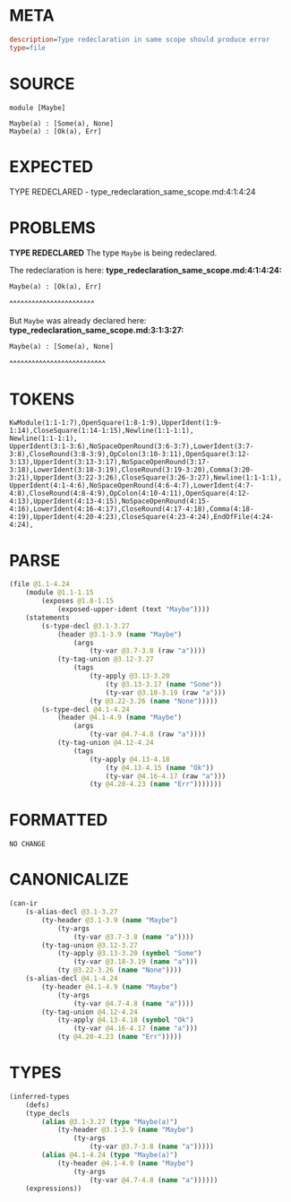 # META
~~~ini
description=Type redeclaration in same scope should produce error
type=file
~~~
# SOURCE
~~~roc
module [Maybe]

Maybe(a) : [Some(a), None]
Maybe(a) : [Ok(a), Err]
~~~
# EXPECTED
TYPE REDECLARED - type_redeclaration_same_scope.md:4:1:4:24
# PROBLEMS
**TYPE REDECLARED**
The type ``Maybe`` is being redeclared.

The redeclaration is here:
**type_redeclaration_same_scope.md:4:1:4:24:**
```roc
Maybe(a) : [Ok(a), Err]
```
^^^^^^^^^^^^^^^^^^^^^^^

But ``Maybe`` was already declared here:
**type_redeclaration_same_scope.md:3:1:3:27:**
```roc
Maybe(a) : [Some(a), None]
```
^^^^^^^^^^^^^^^^^^^^^^^^^^


# TOKENS
~~~zig
KwModule(1:1-1:7),OpenSquare(1:8-1:9),UpperIdent(1:9-1:14),CloseSquare(1:14-1:15),Newline(1:1-1:1),
Newline(1:1-1:1),
UpperIdent(3:1-3:6),NoSpaceOpenRound(3:6-3:7),LowerIdent(3:7-3:8),CloseRound(3:8-3:9),OpColon(3:10-3:11),OpenSquare(3:12-3:13),UpperIdent(3:13-3:17),NoSpaceOpenRound(3:17-3:18),LowerIdent(3:18-3:19),CloseRound(3:19-3:20),Comma(3:20-3:21),UpperIdent(3:22-3:26),CloseSquare(3:26-3:27),Newline(1:1-1:1),
UpperIdent(4:1-4:6),NoSpaceOpenRound(4:6-4:7),LowerIdent(4:7-4:8),CloseRound(4:8-4:9),OpColon(4:10-4:11),OpenSquare(4:12-4:13),UpperIdent(4:13-4:15),NoSpaceOpenRound(4:15-4:16),LowerIdent(4:16-4:17),CloseRound(4:17-4:18),Comma(4:18-4:19),UpperIdent(4:20-4:23),CloseSquare(4:23-4:24),EndOfFile(4:24-4:24),
~~~
# PARSE
~~~clojure
(file @1.1-4.24
	(module @1.1-1.15
		(exposes @1.8-1.15
			(exposed-upper-ident (text "Maybe"))))
	(statements
		(s-type-decl @3.1-3.27
			(header @3.1-3.9 (name "Maybe")
				(args
					(ty-var @3.7-3.8 (raw "a"))))
			(ty-tag-union @3.12-3.27
				(tags
					(ty-apply @3.13-3.20
						(ty @3.13-3.17 (name "Some"))
						(ty-var @3.18-3.19 (raw "a")))
					(ty @3.22-3.26 (name "None")))))
		(s-type-decl @4.1-4.24
			(header @4.1-4.9 (name "Maybe")
				(args
					(ty-var @4.7-4.8 (raw "a"))))
			(ty-tag-union @4.12-4.24
				(tags
					(ty-apply @4.13-4.18
						(ty @4.13-4.15 (name "Ok"))
						(ty-var @4.16-4.17 (raw "a")))
					(ty @4.20-4.23 (name "Err")))))))
~~~
# FORMATTED
~~~roc
NO CHANGE
~~~
# CANONICALIZE
~~~clojure
(can-ir
	(s-alias-decl @3.1-3.27
		(ty-header @3.1-3.9 (name "Maybe")
			(ty-args
				(ty-var @3.7-3.8 (name "a"))))
		(ty-tag-union @3.12-3.27
			(ty-apply @3.13-3.20 (symbol "Some")
				(ty-var @3.18-3.19 (name "a")))
			(ty @3.22-3.26 (name "None"))))
	(s-alias-decl @4.1-4.24
		(ty-header @4.1-4.9 (name "Maybe")
			(ty-args
				(ty-var @4.7-4.8 (name "a"))))
		(ty-tag-union @4.12-4.24
			(ty-apply @4.13-4.18 (symbol "Ok")
				(ty-var @4.16-4.17 (name "a")))
			(ty @4.20-4.23 (name "Err")))))
~~~
# TYPES
~~~clojure
(inferred-types
	(defs)
	(type_decls
		(alias @3.1-3.27 (type "Maybe(a)")
			(ty-header @3.1-3.9 (name "Maybe")
				(ty-args
					(ty-var @3.7-3.8 (name "a")))))
		(alias @4.1-4.24 (type "Maybe(a)")
			(ty-header @4.1-4.9 (name "Maybe")
				(ty-args
					(ty-var @4.7-4.8 (name "a"))))))
	(expressions))
~~~
